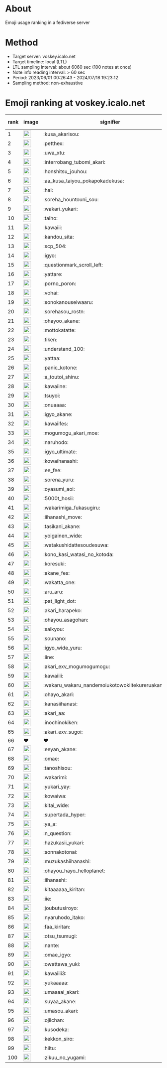 # About
Emoji usage ranking in a fediverse server

# Method
- Target server: voskey.icalo.net
- Target timeline: local (LTL)
- LTL sampling interval: about 6060 sec (100 notes at once)
- Note info reading interval: > 60 sec
- Period: 2023/06/01 00:26:43 - 2024/07/18 19:23:12 
- Sampling method: non-exhaustive

# Emoji ranking at voskey.icalo.net

|rank|image|signifier|type|frequency score|
|----|----|----|----|----|
|1|<img height="24" src="https://voskey.icalo.net/emoji/kusa_akarisou.webp">|:kusa_akarisou:|custom|29107|
|2|<img height="24" src="https://voskey.icalo.net/emoji/petthex.webp">|:petthex:|custom|20731|
|3|<img height="24" src="https://voskey.icalo.net/emoji/uwa_xtu.webp">|:uwa_xtu:|custom|11769|
|4|<img height="24" src="https://voskey.icalo.net/emoji/interrobang_tubomi_akari.webp">|:interrobang_tubomi_akari:|custom|11035|
|5|<img height="24" src="https://voskey.icalo.net/emoji/honshitsu_jouhou.webp">|:honshitsu_jouhou:|custom|8918|
|6|<img height="24" src="https://voskey.icalo.net/emoji/aa_kusa_taiyou_pokapokadekusa.webp">|:aa_kusa_taiyou_pokapokadekusa:|custom|8329|
|7|<img height="24" src="https://voskey.icalo.net/emoji/hai.webp">|:hai:|custom|7795|
|8|<img height="24" src="https://voskey.icalo.net/emoji/soreha_hountouni_sou.webp">|:soreha_hountouni_sou:|custom|6974|
|9|<img height="24" src="https://voskey.icalo.net/emoji/wakari_yukari.webp">|:wakari_yukari:|custom|6744|
|10|<img height="24" src="https://voskey.icalo.net/emoji/taiho.webp">|:taiho:|custom|6610|
|11|<img height="24" src="https://voskey.icalo.net/emoji/kawaiii.webp">|:kawaiii:|custom|5953|
|12|<img height="24" src="https://voskey.icalo.net/emoji/kandou_sita.webp">|:kandou_sita:|custom|5944|
|13|<img height="24" src="https://voskey.icalo.net/emoji/scp_504.webp">|:scp_504:|custom|5653|
|14|<img height="24" src="https://voskey.icalo.net/emoji/igyo.webp">|:igyo:|custom|4451|
|15|<img height="24" src="https://voskey.icalo.net/emoji/questionmark_scroll_left.webp">|:questionmark_scroll_left:|custom|4384|
|16|<img height="24" src="https://voskey.icalo.net/emoji/yattare.webp">|:yattare:|custom|4352|
|17|<img height="24" src="https://voskey.icalo.net/emoji/porno_poron.webp">|:porno_poron:|custom|4300|
|18|<img height="24" src="https://voskey.icalo.net/emoji/vohai.webp">|:vohai:|custom|4071|
|19|<img height="24" src="https://voskey.icalo.net/emoji/sonokanouseiwaaru.webp">|:sonokanouseiwaaru:|custom|4057|
|20|<img height="24" src="https://voskey.icalo.net/emoji/sorehasou_rostn.webp">|:sorehasou_rostn:|custom|3907|
|21|<img height="24" src="https://voskey.icalo.net/emoji/ohayoo_akane.webp">|:ohayoo_akane:|custom|3806|
|22|<img height="24" src="https://voskey.icalo.net/emoji/mottokatatte.webp">|:mottokatatte:|custom|3692|
|23|<img height="24" src="https://voskey.icalo.net/emoji/tiken.webp">|:tiken:|custom|3574|
|24|<img height="24" src="https://voskey.icalo.net/emoji/understand_100.webp">|:understand_100:|custom|3509|
|25|<img height="24" src="https://voskey.icalo.net/emoji/yattaa.webp">|:yattaa:|custom|3497|
|26|<img height="24" src="https://voskey.icalo.net/emoji/panic_kotone.webp">|:panic_kotone:|custom|3298|
|27|<img height="24" src="https://voskey.icalo.net/emoji/a_toutoi_shinu.webp">|:a_toutoi_shinu:|custom|3222|
|28|<img height="24" src="https://voskey.icalo.net/emoji/kawaiine.webp">|:kawaiine:|custom|3222|
|29|<img height="24" src="https://voskey.icalo.net/emoji/tsuyoi.webp">|:tsuyoi:|custom|3185|
|30|<img height="24" src="https://voskey.icalo.net/emoji/onuaaaa.webp">|:onuaaaa:|custom|3022|
|31|<img height="24" src="https://voskey.icalo.net/emoji/igyo_akane.webp">|:igyo_akane:|custom|2973|
|32|<img height="24" src="https://voskey.icalo.net/emoji/kawaiifes.webp">|:kawaiifes:|custom|2823|
|33|<img height="24" src="https://voskey.icalo.net/emoji/mogumogu_akari_moe.webp">|:mogumogu_akari_moe:|custom|2766|
|34|<img height="24" src="https://voskey.icalo.net/emoji/naruhodo.webp">|:naruhodo:|custom|2751|
|35|<img height="24" src="https://voskey.icalo.net/emoji/igyo_ultimate.webp">|:igyo_ultimate:|custom|2724|
|36|<img height="24" src="https://voskey.icalo.net/emoji/kowaihanashi.webp">|:kowaihanashi:|custom|2676|
|37|<img height="24" src="https://voskey.icalo.net/emoji/ee_fee.webp">|:ee_fee:|custom|2513|
|38|<img height="24" src="https://voskey.icalo.net/emoji/sorena_yuru.webp">|:sorena_yuru:|custom|2500|
|39|<img height="24" src="https://voskey.icalo.net/emoji/oyasumi_aoi.webp">|:oyasumi_aoi:|custom|2435|
|40|<img height="24" src="https://voskey.icalo.net/emoji/5000t_hosii.webp">|:5000t_hosii:|custom|2423|
|41|<img height="24" src="https://voskey.icalo.net/emoji/wakarimiga_fukasugiru.webp">|:wakarimiga_fukasugiru:|custom|2403|
|42|<img height="24" src="https://voskey.icalo.net/emoji/iihanashi_move.webp">|:iihanashi_move:|custom|2354|
|43|<img height="24" src="https://voskey.icalo.net/emoji/tasikani_akane.webp">|:tasikani_akane:|custom|2162|
|44|<img height="24" src="https://voskey.icalo.net/emoji/yoigainen_wide.webp">|:yoigainen_wide:|custom|2122|
|45|<img height="24" src="https://voskey.icalo.net/emoji/watakushidattesoudesuwa.webp">|:watakushidattesoudesuwa:|custom|2095|
|46|<img height="24" src="https://voskey.icalo.net/emoji/kono_kasi_watasi_no_kotoda.webp">|:kono_kasi_watasi_no_kotoda:|custom|2090|
|47|<img height="24" src="https://voskey.icalo.net/emoji/koresuki.webp">|:koresuki:|custom|2089|
|48|<img height="24" src="https://voskey.icalo.net/emoji/akane_fes.webp">|:akane_fes:|custom|2079|
|49|<img height="24" src="https://voskey.icalo.net/emoji/wakatta_one.webp">|:wakatta_one:|custom|2078|
|50|<img height="24" src="https://voskey.icalo.net/emoji/aru_aru.webp">|:aru_aru:|custom|2048|
|51|<img height="24" src="https://voskey.icalo.net/emoji/pat_light_dot.webp">|:pat_light_dot:|custom|2014|
|52|<img height="24" src="https://voskey.icalo.net/emoji/akari_harapeko.webp">|:akari_harapeko:|custom|1958|
|53|<img height="24" src="https://voskey.icalo.net/emoji/ohayou_asagohan.webp">|:ohayou_asagohan:|custom|1946|
|54|<img height="24" src="https://voskey.icalo.net/emoji/saikyou.webp">|:saikyou:|custom|1929|
|55|<img height="24" src="https://voskey.icalo.net/emoji/sounano.webp">|:sounano:|custom|1900|
|56|<img height="24" src="https://voskey.icalo.net/emoji/igyo_wide_yuru.webp">|:igyo_wide_yuru:|custom|1812|
|57|<img height="24" src="https://voskey.icalo.net/emoji/iine.webp">|:iine:|custom|1802|
|58|<img height="24" src="https://voskey.icalo.net/emoji/akari_exv_mogumogumogu.webp">|:akari_exv_mogumogumogu:|custom|1793|
|59|<img height="24" src="https://voskey.icalo.net/emoji/kawaiiii.webp">|:kawaiiii:|custom|1766|
|60|<img height="24" src="https://voskey.icalo.net/emoji/wakaru_wakaru_nandemoiukotowokiitekureruakanetyan.webp">|:wakaru_wakaru_nandemoiukotowokiitekureruakanetyan:|custom|1698|
|61|<img height="24" src="https://voskey.icalo.net/emoji/ohayo_akari.webp">|:ohayo_akari:|custom|1629|
|62|<img height="24" src="https://voskey.icalo.net/emoji/kanasiihanasi.webp">|:kanasiihanasi:|custom|1627|
|63|<img height="24" src="https://voskey.icalo.net/emoji/akari_aa.webp">|:akari_aa:|custom|1627|
|64|<img height="24" src="https://voskey.icalo.net/emoji/inochinokiken.webp">|:inochinokiken:|custom|1604|
|65|<img height="24" src="https://voskey.icalo.net/emoji/akari_exv_sugoi.webp">|:akari_exv_sugoi:|custom|1604|
|66|❤|❤|unicode|1602|
|67|<img height="24" src="https://voskey.icalo.net/emoji/eeyan_akane.webp">|:eeyan_akane:|custom|1602|
|68|<img height="24" src="https://voskey.icalo.net/emoji/omae.webp">|:omae:|custom|1595|
|69|<img height="24" src="https://voskey.icalo.net/emoji/tanoshisou.webp">|:tanoshisou:|custom|1575|
|70|<img height="24" src="https://voskey.icalo.net/emoji/wakarimi.webp">|:wakarimi:|custom|1557|
|71|<img height="24" src="https://voskey.icalo.net/emoji/yukari_yay.webp">|:yukari_yay:|custom|1535|
|72|<img height="24" src="https://voskey.icalo.net/emoji/kowaiwa.webp">|:kowaiwa:|custom|1491|
|73|<img height="24" src="https://voskey.icalo.net/emoji/kitai_wide.webp">|:kitai_wide:|custom|1474|
|74|<img height="24" src="https://voskey.icalo.net/emoji/supertada_hyper.webp">|:supertada_hyper:|custom|1474|
|75|<img height="24" src="https://voskey.icalo.net/emoji/ya_a.webp">|:ya_a:|custom|1457|
|76|<img height="24" src="https://voskey.icalo.net/emoji/n_question.webp">|:n_question:|custom|1423|
|77|<img height="24" src="https://voskey.icalo.net/emoji/hazukasii_yukari.webp">|:hazukasii_yukari:|custom|1408|
|78|<img height="24" src="https://voskey.icalo.net/emoji/sonnakotonai.webp">|:sonnakotonai:|custom|1329|
|79|<img height="24" src="https://voskey.icalo.net/emoji/muzukashiihanashi.webp">|:muzukashiihanashi:|custom|1328|
|80|<img height="24" src="https://voskey.icalo.net/emoji/ohayou_hayo_helloplanet.webp">|:ohayou_hayo_helloplanet:|custom|1316|
|81|<img height="24" src="https://voskey.icalo.net/emoji/iihanashi.webp">|:iihanashi:|custom|1312|
|82|<img height="24" src="https://voskey.icalo.net/emoji/kitaaaaaa_kiritan.webp">|:kitaaaaaa_kiritan:|custom|1297|
|83|<img height="24" src="https://voskey.icalo.net/emoji/iie.webp">|:iie:|custom|1287|
|84|<img height="24" src="https://voskey.icalo.net/emoji/joubutusiroyo.webp">|:joubutusiroyo:|custom|1270|
|85|<img height="24" src="https://voskey.icalo.net/emoji/nyaruhodo_itako.webp">|:nyaruhodo_itako:|custom|1261|
|86|<img height="24" src="https://voskey.icalo.net/emoji/faa_kiritan.webp">|:faa_kiritan:|custom|1248|
|87|<img height="24" src="https://voskey.icalo.net/emoji/otsu_tsumugi.webp">|:otsu_tsumugi:|custom|1237|
|88|<img height="24" src="https://voskey.icalo.net/emoji/nante.webp">|:nante:|custom|1237|
|89|<img height="24" src="https://voskey.icalo.net/emoji/omae_igyo.webp">|:omae_igyo:|custom|1219|
|90|<img height="24" src="https://voskey.icalo.net/emoji/owattawa_yuki.webp">|:owattawa_yuki:|custom|1209|
|91|<img height="24" src="https://voskey.icalo.net/emoji/kawaiiii3.webp">|:kawaiiii3:|custom|1178|
|92|<img height="24" src="https://voskey.icalo.net/emoji/yukaaaaa.webp">|:yukaaaaa:|custom|1177|
|93|<img height="24" src="https://voskey.icalo.net/emoji/umaaaai_akari.webp">|:umaaaai_akari:|custom|1170|
|94|<img height="24" src="https://voskey.icalo.net/emoji/suyaa_akane.webp">|:suyaa_akane:|custom|1157|
|95|<img height="24" src="https://voskey.icalo.net/emoji/umasou_akari.webp">|:umasou_akari:|custom|1156|
|96|<img height="24" src="https://voskey.icalo.net/emoji/ojiichan.webp">|:ojiichan:|custom|1149|
|97|<img height="24" src="https://voskey.icalo.net/emoji/kusodeka.webp">|:kusodeka:|custom|1149|
|98|<img height="24" src="https://voskey.icalo.net/emoji/kekkon_siro.webp">|:kekkon_siro:|custom|1134|
|99|<img height="24" src="https://voskey.icalo.net/emoji/hiltu.webp">|:hiltu:|custom|1118|
|100|<img height="24" src="https://voskey.icalo.net/emoji/zikuu_no_yugami.webp">|:zikuu_no_yugami:|custom|1118|

